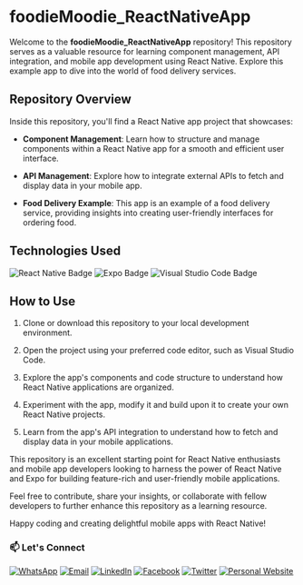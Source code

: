 # foodieMoodie_ReactNativeApp

Welcome to the **foodieMoodie_ReactNativeApp** repository! This repository serves as a valuable resource for learning component management, API integration, and mobile app development using React Native. Explore this example app to dive into the world of food delivery services.

## Repository Overview

Inside this repository, you'll find a React Native app project that showcases:

- **Component Management**: Learn how to structure and manage components within a React Native app for a smooth and efficient user interface.

- **API Management**: Explore how to integrate external APIs to fetch and display data in your mobile app.

- **Food Delivery Example**: This app is an example of a food delivery service, providing insights into creating user-friendly interfaces for ordering food.

## Technologies Used

![React Native Badge](https://img.shields.io/badge/-React%20Native-61DAFB?style=flat-square&logo=react&logoColor=white)
![Expo Badge](https://img.shields.io/badge/-Expo-000020?style=flat-square&logo=expo&logoColor=white)
![Visual Studio Code Badge](https://img.shields.io/badge/-Visual%20Studio%20Code-007ACC?style=flat-square&logo=visual-studio-code&logoColor=white)

## How to Use

1. Clone or download this repository to your local development environment.

2. Open the project using your preferred code editor, such as Visual Studio Code.

3. Explore the app's components and code structure to understand how React Native applications are organized.

4. Experiment with the app, modify it and build upon it to create your own React Native projects.

5. Learn from the app's API integration to understand how to fetch and display data in your mobile applications.

This repository is an excellent starting point for React Native enthusiasts and mobile app developers looking to harness the power of React Native and Expo for building feature-rich and user-friendly mobile applications.

Feel free to contribute, share your insights, or collaborate with fellow developers to further enhance this repository as a learning resource.

Happy coding and creating delightful mobile apps with React Native!

### 📫 Let's Connect

[![WhatsApp](https://img.shields.io/badge/WhatsApp-25D366?style=for-the-badge&logo=whatsapp&logoColor=white)](https://wa.me/923074315952)
[![Email](https://img.shields.io/badge/Email-D14836?style=for-the-badge&logo=gmail&logoColor=white)](mailto:asadali27232@gmail.com)
[![LinkedIn](https://img.shields.io/badge/LinkedIn-0077B5?style=for-the-badge&logo=linkedin&logoColor=white)](https://www.linkedin.com/in/asadali27232/)
[![Facebook](https://img.shields.io/badge/Facebook-1877F2?style=for-the-badge&logo=facebook&logoColor=white)](https://www.facebook.com/asadalighaffar)
[![Twitter](https://img.shields.io/badge/Twitter-1DA1F2?style=for-the-badge&logo=twitter&logoColor=white)](https://twitter.com/asadali27232)
[![Personal Website](https://img.shields.io/badge/Personal%20Website-24292e?style=for-the-badge&logo=react&logoColor=white&color=purplr)](https://asadali27232.github.io/asadali27232)
